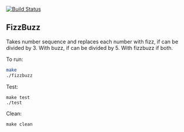 [![Build Status](https://travis-ci.com/Fedya1998/fizzbuzz.svg?branch=master)](https://travis-ci.com/Fedya1998/fizzbuzz)

## FizzBuzz

Takes number sequence and replaces each number with fizz, if can be divided by 3. With buzz, if can be divided by 5. With fizzbuzz if both.

To run:
```bash
make
./fizzbuzz
```

Test:
```
make test
./test
```

Clean:
```
make clean
```

